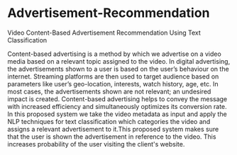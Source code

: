 # Advertisement-Recommendation
Video Content-Based Advertisement Recommendation Using Text Classification 

Content-based advertising is a method by which we advertise on a video media based 
on a relevant topic assigned to the video. In digital advertising, the advertisements shown to a
user is based on the user’s behaviour on the internet. Streaming platforms are then used to
target audience based on parameters like user’s geo-location, interests, watch history, age, etc.
In most cases, the advertisements shown are not relevant; an undesired impact is created.
Content-based advertising helps to convey the message with increased efficiency and
simultaneously optimizes its conversion rate. In this proposed system we take the video
metadata as input and apply the NLP techniques for text classification which categories the
video and assigns a relevant advertisement to it.This proposed system makes sure that the user is shown the advertisement in reference to the video. This increases probability of the user visiting the client's website.

